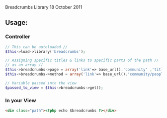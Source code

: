 Breadcrumbs Library
18 October 2011

## Usage:

### Controller
```php
// This can be autoloaded //
$this->load->library('breadcrumbs');

// Assigning specific titles & links to specific parts of the path //
// as an array //
$this->breadcrumbs->page = array('link'=> base_url().'community' ,'title' => 'Community' );
$this->breadcrumbs->method = array('link'=> base_url().'community/people' ,'title' => 'People' );

// Variable passed into the view
$passed_to_view = $this->breadcrumbs->get();
```
### In your View
```html
<div class="path"><?php echo $breadcrumbs ?></div>
```
 
